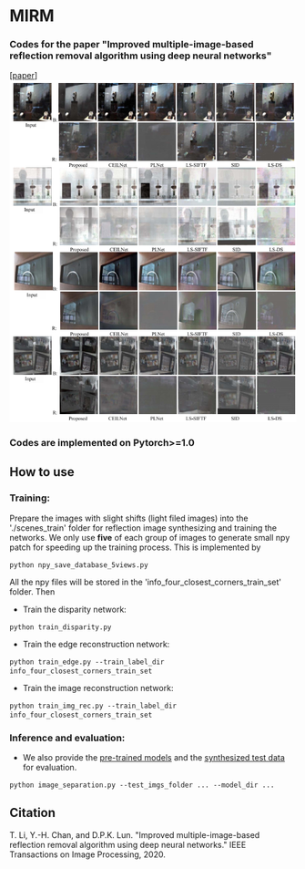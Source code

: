# MIRM
### Codes for the paper "Improved multiple-image-based reflection removal algorithm using deep neural networks"
[[paper](https://ieeexplore.ieee.org/abstract/document/9234008)] 
![cover](cover.png)

### Codes are implemented on Pytorch>=1.0 

## How to use

### Training:

Prepare the images with slight shifts (light filed images) into the './scenes_train' folder for reflection image synthesizing and training the networks. We only use **five** of each group of images to generate small npy patch for speeding up the training process. This is implemented by 

```
python npy_save_database_5views.py
```

All the npy files will be stored in the 'info_four_closest_corners_train_set'  folder. Then

- Train the disparity network: 

```
python train_disparity.py
```

- Train the edge reconstruction network: 
```
python train_edge.py --train_label_dir info_four_closest_corners_train_set
```
- Train the image reconstruction network: 
```
python train_img_rec.py --train_label_dir info_four_closest_corners_train_set
```
### Inference and evaluation:

- We also provide the <u>[pre-trained models](https://drive.google.com/file/d/1UmwgggXnpxeql4ZFi3Vq9Y_vgvMXyFxV/view?usp=sharing)</u> and the <u>[synthesized test data](https://drive.google.com/file/d/15JF9PMc0oCxwA-ZoCuE-werjDcj0LS4k/view?usp=sharing)</u> for evaluation. 
```
python image_separation.py --test_imgs_folder ... --model_dir ...
```
## Citation
T. Li, Y.-H. Chan, and D.P.K. Lun. "Improved multiple-image-based reflection removal algorithm using deep neural networks." IEEE Transactions on Image Processing, 2020.